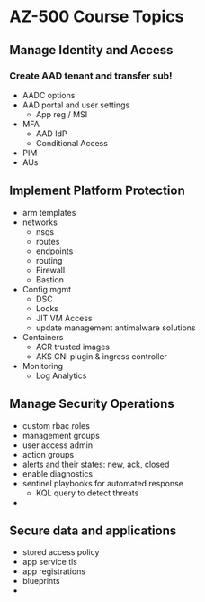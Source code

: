 # AZ-500 Course Topics

## Manage Identity and Access

### Create AAD tenant and transfer sub!

* AADC options
* AAD portal and user settings
    * App reg / MSI
* MFA
    * AAD IdP
    * Conditional Access
* PIM
* AUs

## Implement Platform Protection

* arm templates
* networks
    * nsgs
    * routes
    * endpoints
    * routing
    * Firewall
    * Bastion
* Config mgmt
    * DSC
    * Locks
    * JIT VM Access
    * update management antimalware solutions
* Containers
    * ACR trusted images
    * AKS CNI plugin & ingress controller
* Monitoring
    * Log Analytics












## Manage Security Operations

* custom rbac roles
* management groups
* user access admin
* action groups
* alerts and their states: new, ack, closed
* enable diagnostics
* sentinel playbooks for automated response
    * KQL query to detect threats
*

## Secure data and applications

* stored access policy
* app service tls
* app registrations
* blueprints
*
